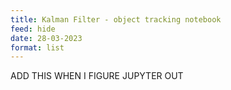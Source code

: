 ```yaml
---
title: Kalman Filter - object tracking notebook
feed: hide
date: 28-03-2023
format: list
---
```



ADD THIS WHEN I FIGURE JUPYTER OUT
